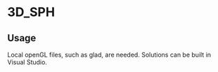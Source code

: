 # 3D_SPH

## Usage

Local openGL files, such as glad, are needed. Solutions can be built in Visual Studio.
